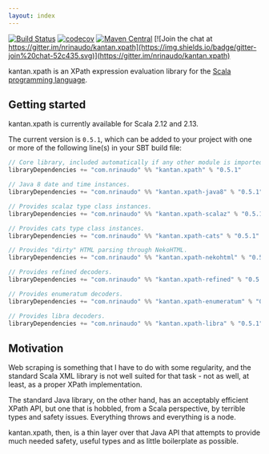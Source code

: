 ```yaml
---
layout: index
---
```


[![Build Status](https://travis-ci.org/nrinaudo/kantan.xpath.svg)](https://travis-ci.org/nrinaudo/kantan.xpath)
[![codecov](https://codecov.io/gh/nrinaudo/kantan.xpath/branch/master/graph/badge.svg)](https://codecov.io/gh/nrinaudo/kantan.xpath)
[![Maven Central](https://maven-badges.herokuapp.com/maven-central/com.nrinaudo/kantan.xpath_2.13/badge.svg)](https://maven-badges.herokuapp.com/maven-central/com.nrinaudo/kantan.xpath_2.13)
[![Join the chat at https://gitter.im/nrinaudo/kantan.xpath](https://img.shields.io/badge/gitter-join%20chat-52c435.svg)](https://gitter.im/nrinaudo/kantan.xpath)

kantan.xpath is an XPath expression evaluation library for the [Scala programming language](http://www.scala-lang.org).

## Getting started

kantan.xpath is currently available for Scala 2.12 and 2.13.

The current version is `0.5.1`, which can be added to your project with one or more of the following line(s)
in your SBT build file:

```scala
// Core library, included automatically if any other module is imported.
libraryDependencies += "com.nrinaudo" %% "kantan.xpath" % "0.5.1"

// Java 8 date and time instances.
libraryDependencies += "com.nrinaudo" %% "kantan.xpath-java8" % "0.5.1"

// Provides scalaz type class instances.
libraryDependencies += "com.nrinaudo" %% "kantan.xpath-scalaz" % "0.5.1"

// Provides cats type class instances.
libraryDependencies += "com.nrinaudo" %% "kantan.xpath-cats" % "0.5.1"

// Provides "dirty" HTML parsing through NekoHTML.
libraryDependencies += "com.nrinaudo" %% "kantan.xpath-nekohtml" % "0.5.1"

// Provides refined decoders.
libraryDependencies += "com.nrinaudo" %% "kantan.xpath-refined" % "0.5.1"

// Provides enumeratum decoders.
libraryDependencies += "com.nrinaudo" %% "kantan.xpath-enumeratum" % "0.5.1"

// Provides libra decoders.
libraryDependencies += "com.nrinaudo" %% "kantan.xpath-libra" % "0.5.1"
```

## Motivation

Web scraping is something that I have to do with some regularity, and the standard Scala XML library is not well suited
for that task - not as well, at least, as a proper XPath implementation.

The standard Java library, on the other hand, has an acceptably efficient XPath API, but one that is hobbled, from a
Scala perspective, by terrible types and safety issues. Everything throws and everything is a node.

kantan.xpath, then, is a thin layer over that Java API that attempts to provide much needed safety, useful types
and as little boilerplate as possible.
